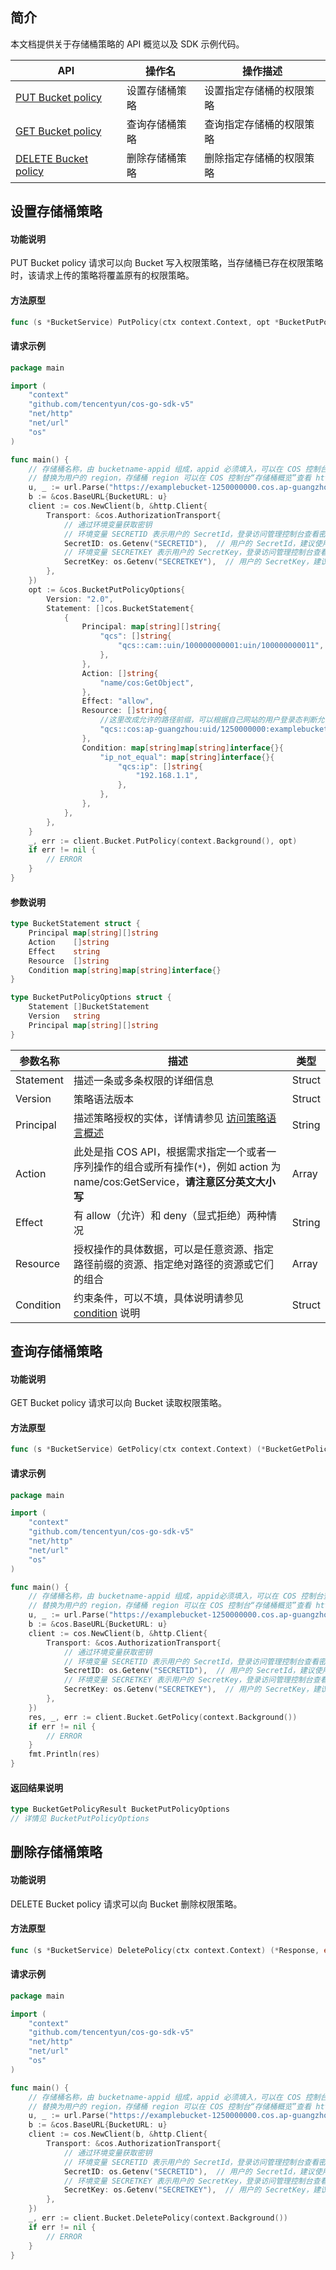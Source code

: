 ## 简介

本文档提供关于存储桶策略的 API 概览以及 SDK 示例代码。

| API                                                          | 操作名         | 操作描述                 |
| ------------------------------------------------------------ | -------------- | ------------------------ |
| [PUT Bucket policy](https://intl.cloud.tencent.com/document/product/436/8282) | 设置存储桶策略 | 设置指定存储桶的权限策略 |
| [GET Bucket policy](https://intl.cloud.tencent.com/document/product/436/8276) | 查询存储桶策略 | 查询指定存储桶的权限策略 |
| [DELETE Bucket policy](https://intl.cloud.tencent.com/document/product/436/8285) | 删除存储桶策略 | 删除指定存储桶的权限策略 |

## 设置存储桶策略

#### 功能说明

PUT Bucket policy 请求可以向 Bucket 写入权限策略，当存储桶已存在权限策略时，该请求上传的策略将覆盖原有的权限策略。

#### 方法原型
```go
func (s *BucketService) PutPolicy(ctx context.Context, opt *BucketPutPolicyOptions) (*Response, error)
```

#### 请求示例
```go
package main

import (
    "context"
    "github.com/tencentyun/cos-go-sdk-v5"
    "net/http"
    "net/url"
    "os"
)

func main() {
    // 存储桶名称，由 bucketname-appid 组成，appid 必须填入，可以在 COS 控制台查看存储桶名称。 https://console.cloud.tencent.com/cos5/bucket
    // 替换为用户的 region，存储桶 region 可以在 COS 控制台“存储桶概览”查看 https://console.cloud.tencent.com/ ，关于地域的详情见 https://cloud.tencent.com/document/product/436/6224 。
    u, _ := url.Parse("https://examplebucket-1250000000.cos.ap-guangzhou.myqcloud.com")
    b := &cos.BaseURL{BucketURL: u}
    client := cos.NewClient(b, &http.Client{
        Transport: &cos.AuthorizationTransport{
            // 通过环境变量获取密钥
            // 环境变量 SECRETID 表示用户的 SecretId，登录访问管理控制台查看密钥，https://console.cloud.tencent.com/cam/capi
            SecretID: os.Getenv("SECRETID"),  // 用户的 SecretId，建议使用子账号密钥，授权遵循最小权限指引，降低使用风险。子账号密钥获取可参见 https://cloud.tencent.com/document/product/598/37140
            // 环境变量 SECRETKEY 表示用户的 SecretKey，登录访问管理控制台查看密钥，https://console.cloud.tencent.com/cam/capi
            SecretKey: os.Getenv("SECRETKEY"),  // 用户的 SecretKey，建议使用子账号密钥，授权遵循最小权限指引，降低使用风险。子账号密钥获取可参见 https://cloud.tencent.com/document/product/598/37140
        },
    })
    opt := &cos.BucketPutPolicyOptions{
        Version: "2.0",
        Statement: []cos.BucketStatement{
            {
                Principal: map[string][]string{
                    "qcs": []string{
                        "qcs::cam::uin/100000000001:uin/100000000011", //替换成您想授予权限的账户uin
                    },
                },
                Action: []string{
                    "name/cos:GetObject",
                },
                Effect: "allow",
                Resource: []string{
                    //这里改成允许的路径前缀，可以根据自己网站的用户登录态判断允许上传的具体路径，例子： a.jpg 或者 a/* 或者 * (使用通配符*存在重大安全风险, 请谨慎评估使用)
                    "qcs::cos:ap-guangzhou:uid/1250000000:examplebucket-1250000000/exampleobject",
                },
                Condition: map[string]map[string]interface{}{
                    "ip_not_equal": map[string]interface{}{
                        "qcs:ip": []string{
                            "192.168.1.1",
                        },
                    },
                },
            },
        },
    }
    _, err := client.Bucket.PutPolicy(context.Background(), opt)
    if err != nil {
        // ERROR
    }
}
```

#### 参数说明

```go
type BucketStatement struct {
    Principal map[string][]string
    Action    []string
    Effect    string
    Resource  []string
    Condition map[string]map[string]interface{}
}

type BucketPutPolicyOptions struct {
    Statement []BucketStatement
    Version   string
    Principal map[string][]string
}
```

| 参数名称| 描述  | 类型  |
| ----| ---- | ---- |
| Statement | 描述一条或多条权限的详细信息 | Struct                   |
| Version | 策略语法版本 | Struct            |
| Principal | 描述策略授权的实体，详情请参见 [访问策略语言概述](https://intl.cloud.tencent.com/document/product/436/18023) | String |
| Action | 此处是指 COS API，根据需求指定一个或者一序列操作的组合或所有操作(`*`)，例如 action 为 name/cos:GetService，**请注意区分英文大小写** | Array       |
| Effect | 有 allow（允许）和 deny（显式拒绝）两种情况 | String |
| Resource | 授权操作的具体数据，可以是任意资源、指定路径前缀的资源、指定绝对路径的资源或它们的组合 | Array |
| Condition | 约束条件，可以不填，具体说明请参见 [condition](https://intl.cloud.tencent.com/document/product/598/10603) 说明 | Struct |

## 查询存储桶策略

#### 功能说明

GET Bucket policy 请求可以向 Bucket 读取权限策略。

#### 方法原型

```go
func (s *BucketService) GetPolicy(ctx context.Context) (*BucketGetPolicyResult, *Response, error)
```

#### 请求示例
```go
package main

import (
    "context"
    "github.com/tencentyun/cos-go-sdk-v5"
    "net/http"
    "net/url"
    "os"
)

func main() {
    // 存储桶名称，由 bucketname-appid 组成，appid必须填入，可以在 COS 控制台查看存储桶名称。 https://console.cloud.tencent.com/cos5/bucket
    // 替换为用户的 region，存储桶 region 可以在 COS 控制台“存储桶概览”查看 https://console.cloud.tencent.com/ ，关于地域的详情见 https://cloud.tencent.com/document/product/436/6224 。
    u, _ := url.Parse("https://examplebucket-1250000000.cos.ap-guangzhou.myqcloud.com")
    b := &cos.BaseURL{BucketURL: u}
    client := cos.NewClient(b, &http.Client{
        Transport: &cos.AuthorizationTransport{
            // 通过环境变量获取密钥
            // 环境变量 SECRETID 表示用户的 SecretId，登录访问管理控制台查看密钥，https://console.cloud.tencent.com/cam/capi
            SecretID: os.Getenv("SECRETID"),  // 用户的 SecretId，建议使用子账号密钥，授权遵循最小权限指引，降低使用风险。子账号密钥获取可参见 https://cloud.tencent.com/document/product/598/37140
            // 环境变量 SECRETKEY 表示用户的 SecretKey，登录访问管理控制台查看密钥，https://console.cloud.tencent.com/cam/capi
            SecretKey: os.Getenv("SECRETKEY"),  // 用户的 SecretKey，建议使用子账号密钥，授权遵循最小权限指引，降低使用风险。子账号密钥获取可参见 https://cloud.tencent.com/document/product/598/37140
        },
    })
    res, _, err := client.Bucket.GetPolicy(context.Background())
    if err != nil {
        // ERROR
    }
    fmt.Println(res)
}
```

#### 返回结果说明

```go
type BucketGetPolicyResult BucketPutPolicyOptions
// 详情见 BucketPutPolicyOptions
```

## 删除存储桶策略

#### 功能说明

DELETE Bucket policy 请求可以向 Bucket 删除权限策略。

#### 方法原型

```go
func (s *BucketService) DeletePolicy(ctx context.Context) (*Response, error)
```

#### 请求示例

```go
package main

import (
    "context"
    "github.com/tencentyun/cos-go-sdk-v5"
    "net/http"
    "net/url"
    "os"
)

func main() {
    // 存储桶名称，由 bucketname-appid 组成，appid 必须填入，可以在 COS 控制台查看存储桶名称。 https://console.cloud.tencent.com/cos5/bucket
    // 替换为用户的 region，存储桶 region 可以在 COS 控制台“存储桶概览”查看 https://console.cloud.tencent.com/ ，关于地域的详情见 https://cloud.tencent.com/document/product/436/6224 。
    u, _ := url.Parse("https://examplebucket-1250000000.cos.ap-guangzhou.myqcloud.com")
    b := &cos.BaseURL{BucketURL: u}
    client := cos.NewClient(b, &http.Client{
        Transport: &cos.AuthorizationTransport{
            // 通过环境变量获取密钥
            // 环境变量 SECRETID 表示用户的 SecretId，登录访问管理控制台查看密钥，https://console.cloud.tencent.com/cam/capi
            SecretID: os.Getenv("SECRETID"),  // 用户的 SecretId，建议使用子账号密钥，授权遵循最小权限指引，降低使用风险。子账号密钥获取可参见 https://cloud.tencent.com/document/product/598/37140
            // 环境变量 SECRETKEY 表示用户的 SecretKey，登录访问管理控制台查看密钥，https://console.cloud.tencent.com/cam/capi
            SecretKey: os.Getenv("SECRETKEY"),  // 用户的 SecretKey，建议使用子账号密钥，授权遵循最小权限指引，降低使用风险。子账号密钥获取可参见 https://cloud.tencent.com/document/product/598/37140
        },
    })
    _, err := client.Bucket.DeletePolicy(context.Background())
    if err != nil {
        // ERROR
    }
}
```
